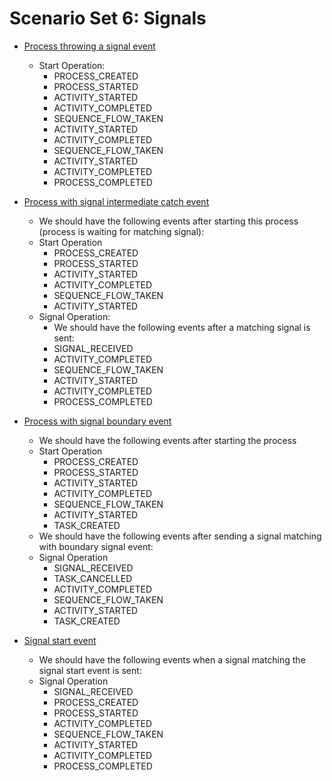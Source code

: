 # Scenario Set 6: Signals
- [Process throwing a signal event]()
  - Start Operation:
    - PROCESS_CREATED
    - PROCESS_STARTED
    - ACTIVITY_STARTED
    - ACTIVITY_COMPLETED
    - SEQUENCE_FLOW_TAKEN
    - ACTIVITY_STARTED
    - ACTIVITY_COMPLETED
    - SEQUENCE_FLOW_TAKEN
    - ACTIVITY_STARTED
    - ACTIVITY_COMPLETED
    - PROCESS_COMPLETED


- [Process with signal intermediate catch event]()
  - We should have the following events after starting this process (process is waiting for matching signal):
  - Start Operation
    - PROCESS_CREATED
    - PROCESS_STARTED
    - ACTIVITY_STARTED
    - ACTIVITY_COMPLETED
    - SEQUENCE_FLOW_TAKEN
    - ACTIVITY_STARTED
  - Signal Operation:
    - We should have the following events after a matching signal is sent:
    - SIGNAL_RECEIVED
    - ACTIVITY_COMPLETED
    - SEQUENCE_FLOW_TAKEN
    - ACTIVITY_STARTED
    - ACTIVITY_COMPLETED
    - PROCESS_COMPLETED

- [Process with signal boundary event]()
  - We should have the following events after starting the process
  - Start Operation
    - PROCESS_CREATED
    - PROCESS_STARTED
    - ACTIVITY_STARTED
    - ACTIVITY_COMPLETED
    - SEQUENCE_FLOW_TAKEN
    - ACTIVITY_STARTED
    - TASK_CREATED
  - We should have the following events after sending a signal matching with  boundary signal event:
  - Signal Operation
    - SIGNAL_RECEIVED
    - TASK_CANCELLED
    - ACTIVITY_COMPLETED
    - SEQUENCE_FLOW_TAKEN
    - ACTIVITY_STARTED
    - TASK_CREATED

- [Signal start event]()
  - We should have the following events when a signal matching the signal start event is sent:
  - Signal Operation
    - SIGNAL_RECEIVED
    - PROCESS_CREATED
    - PROCESS_STARTED
    - ACTIVITY_COMPLETED
    - SEQUENCE_FLOW_TAKEN
    - ACTIVITY_STARTED
    - ACTIVITY_COMPLETED
    - PROCESS_COMPLETED
